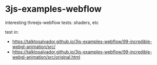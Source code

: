 # 3js-examples-webflow
interesting threejs-webflow tests: shaders, etc

test in:

- https://talktosalvador.github.io/3js-examples-webflow/99-incredible-webgl-animation/src/
- https://talktosalvador.github.io/3js-examples-webflow/99-incredible-webgl-animation/src/original.html
